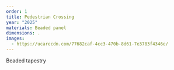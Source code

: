 ```yaml
---
order: 1
title: Pedestrian Crossing
year: "2025"
materials: Beaded panel
dimensions: .
images:
  - https://ucarecdn.com/77682caf-4cc3-470b-8d61-7e3783f4346e/
---
```

Beaded tapestry
